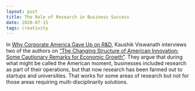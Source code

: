 ```yaml
---
layout: post
title: The Role of Research in Business Success
date: 2020-07-15
tags: creativity
---
```


In [Why Corporate America Gave Up on R&D](https://marker.medium.com/why-corporate-america-gave-up-on-r-d-43238193c29b), Kaushik Viswanath interviews two of the authors on [“The Changing Structure of American Innovation: Some Cautionary Remarks for Economic Growth”](https://www.nber.org/papers/w25893). They argue that during what might be called the American moment, businesses included research as part of their operations, but that now research has been farmed out to startups and universities. That works for some areas of research but not for those areas requiring multi-disciplinarily solutions.